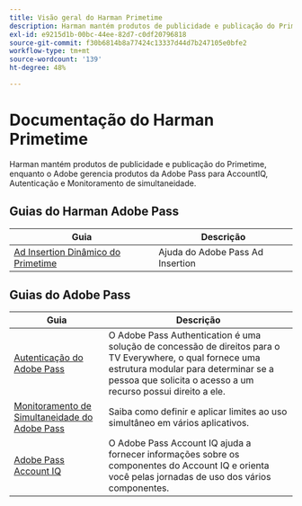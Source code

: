 ```yaml
---
title: Visão geral do Harman Primetime
description: Harman mantém produtos de publicidade e publicação do Primetime, enquanto o Adobe gerencia produtos da Adobe Pass para AccountIQ, Autenticação e Monitoramento de simultaneidade.
exl-id: e9215d1b-00bc-44ee-82d7-c0df20796818
source-git-commit: f30b6814b8a77424c13337d44d7b247105e0bfe2
workflow-type: tm+mt
source-wordcount: '139'
ht-degree: 48%

---
```


# Documentação do Harman Primetime

<!--
NOTE: Don't change Primetime to Pass in this file. All the stuff that belongs to Harman is still Primetime.
-->

Harman mantém produtos de publicidade e publicação do Primetime, enquanto o Adobe gerencia produtos da Adobe Pass para AccountIQ, Autenticação e Monitoramento de simultaneidade.

## Guias do Harman Adobe Pass

| Guia | Descrição |
|--- |--- |
| [Ad Insertion Dinâmico do Primetime](https://experienceleague.adobe.com/docs/primetime/ad-insertion/home.html?lang=pt-BR) | Ajuda do Adobe Pass Ad Insertion |

## Guias do Adobe Pass

| Guia | Descrição |
|--- |--- |
| [Autenticação do Adobe Pass](/help/authentication/home.md) | O Adobe Pass Authentication é uma solução de concessão de direitos para o TV Everywhere, o qual fornece uma estrutura modular para determinar se a pessoa que solicita o acesso a um recurso possui direito a ele. |
| [Monitoramento de Simultaneidade do Adobe Pass](/help/concurrency-monitoring/cm-home.md) | Saiba como definir e aplicar limites ao uso simultâneo em vários aplicativos. |
| [Adobe Pass Account IQ](/help/accountiq/home.md) | O Adobe Pass Account IQ ajuda a fornecer informações sobre os componentes do Account IQ e orienta você pelas jornadas de uso dos vários componentes. |
